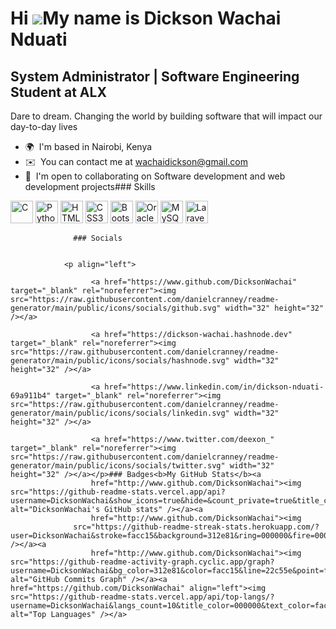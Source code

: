 Hi ![](https://user-images.githubusercontent.com/18350557/176309783-0785949b-9127-417c-8b55-ab5a4333674e.gif)My name is Dickson Wachai Nduati
=============================================================================================================================================

System Administrator | Software Engineering Student at ALX
----------------------------------------------------------

Dare to dream. Changing the world by building software that will impact our day-to-day lives

*   🌍  I'm based in Nairobi, Kenya
*   ✉️  You can contact me at [wachaidickson@gmail.com](mailto:wachaidickson@gmail.com)
*   🤝  I'm open to collaborating on Software development and web development projects### Skills 
<p align="left">
<a href="https://docs.microsoft.com/en-us/cpp/?view=msvc-170" target="_blank" rel="noreferrer"><img src="https://raw.githubusercontent.com/danielcranney/readme-generator/main/public/icons/skills/c-colored.svg" width="36" height="36" alt="C" /></a>
<a href="https://www.python.org/" target="_blank" rel="noreferrer"><img src="https://raw.githubusercontent.com/danielcranney/readme-generator/main/public/icons/skills/python-colored.svg" width="36" height="36" alt="Python" /></a>
<a href="https://developer.mozilla.org/en-US/docs/Glossary/HTML5" target="_blank" rel="noreferrer"><img src="https://raw.githubusercontent.com/danielcranney/readme-generator/main/public/icons/skills/html5-colored.svg" width="36" height="36" alt="HTML5" /></a>
<a href="https://www.w3.org/TR/CSS/#css" target="_blank" rel="noreferrer"><img src="https://raw.githubusercontent.com/danielcranney/readme-generator/main/public/icons/skills/css3-colored.svg" width="36" height="36" alt="CSS3" /></a>
<a href="https://getbootstrap.com/" target="_blank" rel="noreferrer"><img src="https://raw.githubusercontent.com/danielcranney/readme-generator/main/public/icons/skills/bootstrap-colored.svg" width="36" height="36" alt="Bootstrap" /></a>
<a href="https://www.oracle.com/uk/index.html" target="_blank" rel="noreferrer"><img src="https://raw.githubusercontent.com/danielcranney/readme-generator/main/public/icons/skills/oracle-colored.svg" width="36" height="36" alt="Oracle" /></a>
<a href="https://www.mysql.com/" target="_blank" rel="noreferrer"><img src="https://raw.githubusercontent.com/danielcranney/readme-generator/main/public/icons/skills/mysql-colored.svg" width="36" height="36" alt="MySQL" /></a>
<a href="https://laravel.com/" target="_blank" rel="noreferrer"><img src="https://raw.githubusercontent.com/danielcranney/readme-generator/main/public/icons/skills/laravel-colored.svg" width="36" height="36" alt="Laravel" /></a>
</p>
                    
                  ### Socials
                  
                  
                <p align="left">
                          
                      <a href="https://www.github.com/DicksonWachai" target="_blank" rel="noreferrer"><img src="https://raw.githubusercontent.com/danielcranney/readme-generator/main/public/icons/socials/github.svg" width="32" height="32" /></a>
                          
                      <a href="https://dickson-wachai.hashnode.dev" target="_blank" rel="noreferrer"><img src="https://raw.githubusercontent.com/danielcranney/readme-generator/main/public/icons/socials/hashnode.svg" width="32" height="32" /></a>
                          
                      <a href="https://www.linkedin.com/in/dickson-nduati-69a911b4" target="_blank" rel="noreferrer"><img src="https://raw.githubusercontent.com/danielcranney/readme-generator/main/public/icons/socials/linkedin.svg" width="32" height="32" /></a>
                          
                      <a href="https://www.twitter.com/deexon_" target="_blank" rel="noreferrer"><img src="https://raw.githubusercontent.com/danielcranney/readme-generator/main/public/icons/socials/twitter.svg" width="32" height="32" /></a></p>### Badges<b>My GitHub Stats</b><a
                      href="http://www.github.com/DicksonWachai"><img src="https://github-readme-stats.vercel.app/api?username=DicksonWachai&show_icons=true&hide=&count_private=true&title_color=000000&text_color=facc15&icon_color=22c55e&bg_color=312e81&hide_border=true&show_icons=true" alt="DicksonWachai's GitHub stats" /></a><a
                      href="http://www.github.com/DicksonWachai"><img
                  src="https://github-readme-streak-stats.herokuapp.com/?user=DicksonWachai&stroke=facc15&background=312e81&ring=000000&fire=000000&currStreakNum=facc15&currStreakLabel=000000&sideNums=facc15&sideLabels=facc15&dates=facc15&hide_border=true" /></a><a
                      href="http://www.github.com/DicksonWachai"><img src="https://github-readme-activity-graph.cyclic.app/graph?username=DicksonWachai&bg_color=312e81&color=facc15&line=22c55e&point=facc15&area_color=312e81&area=true&hide_border=true&custom_title=GitHub%20Commits%20Graph" alt="GitHub Commits Graph" /></a><a href="https://github.com/DicksonWachai" align="left"><img src="https://github-readme-stats.vercel.app/api/top-langs/?username=DicksonWachai&langs_count=10&title_color=000000&text_color=facc15&icon_color=22c55e&bg_color=312e81&hide_border=true&locale=en&custom_title=Top%20%Languages" alt="Top Languages" /></a>
